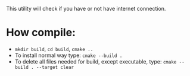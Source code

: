 This utility will check if you have or not have internet connection.
# How compile:
* `mkdir build`, `cd build`, `cmake ..`
* To install normal way type: `cmake --build .`
* To delete all files needed for build, except executable, type: `cmake --build . --target clear`
